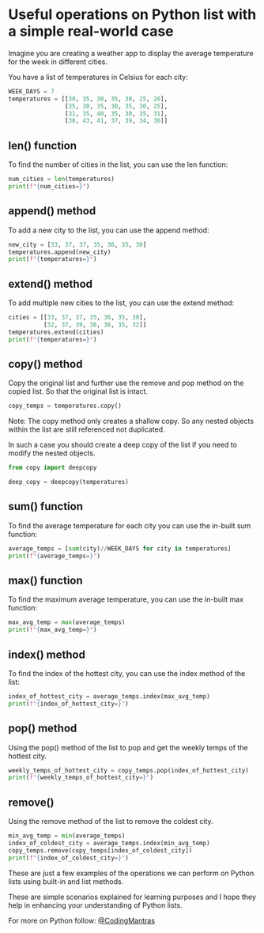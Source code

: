 # Useful operations on Python list with a simple real-world case

Imagine you are creating a weather app to display the average temperature for the week in different cities.

You have a list of temperatures in Celsius for each city:

```python
WEEK_DAYS = 7
temperatures = [[30, 35, 30, 35, 30, 25, 20],
                [35, 30, 35, 30, 35, 30, 25],
                [31, 35, 40, 35, 30, 35, 31],
                [38, 43, 41, 37, 39, 34, 30]]
```

## len() function

To find the number of cities in the list, you can use the len function:

```python
num_cities = len(temperatures)
print(f"{num_cities=}")
```

## append() method

To add a new city to the list, you can use the append method:

```python
new_city = [33, 37, 37, 35, 36, 35, 30]
temperatures.append(new_city)
print(f"{temperatures=}")
```

## extend() method

To add multiple new cities to the list, you can use the extend method:

```python
cities = [[33, 37, 37, 35, 36, 35, 30],
          [32, 37, 39, 36, 36, 35, 32]]
temperatures.extend(cities)
print(f"{temperatures=}")
```

## copy() method

Copy the original list and further use the remove and pop method on the copied list. So that the original list is intact.

```python
copy_temps = temperatures.copy()
```

Note: The copy method only creates a shallow copy. So any nested objects within the list are still referenced not duplicated.

In such a case you should create a deep copy of the list if you need to modify the nested objects.

```python
from copy import deepcopy

deep_copy = deepcopy(temperatures)
```

## sum() function

To find the average temperature for each city you can use the in-built sum function:

```python
average_temps = [sum(city)//WEEK_DAYS for city in temperatures]
print(f"{average_temps=}")
```

## max() function

To find the maximum average temperature, you can use the in-built max function:

```python
max_avg_temp = max(average_temps)
print(f"{max_avg_temp=}")
```

## index() method

To find the index of the hottest city, you can use the index method of the list:

```python
index_of_hottest_city = average_temps.index(max_avg_temp)
print(f"{index_of_hottest_city=}")
```

## pop() method

Using the pop() method of the list to pop and get the weekly temps of the hottest city.

```python
weekly_temps_of_hottest_city = copy_temps.pop(index_of_hottest_city)
print(f"{weekly_temps_of_hottest_city=}")
```

## remove()

Using the remove method of the list to remove the coldest city.

```python
min_avg_temp = min(average_temps)
index_of_coldest_city = average_temps.index(min_avg_temp)
copy_temps.remove(copy_temps[index_of_coldest_city])
print(f"{index_of_coldest_city=}")
```

These are just a few examples of the operations we can perform on Python lists using built-in and list methods.

These are simple scenarios explained for learning purposes and I hope they help in enhancing your understanding of Python lists.

For more on Python follow: [@CodingMantras](https://twitter.com/CodingMantras)
